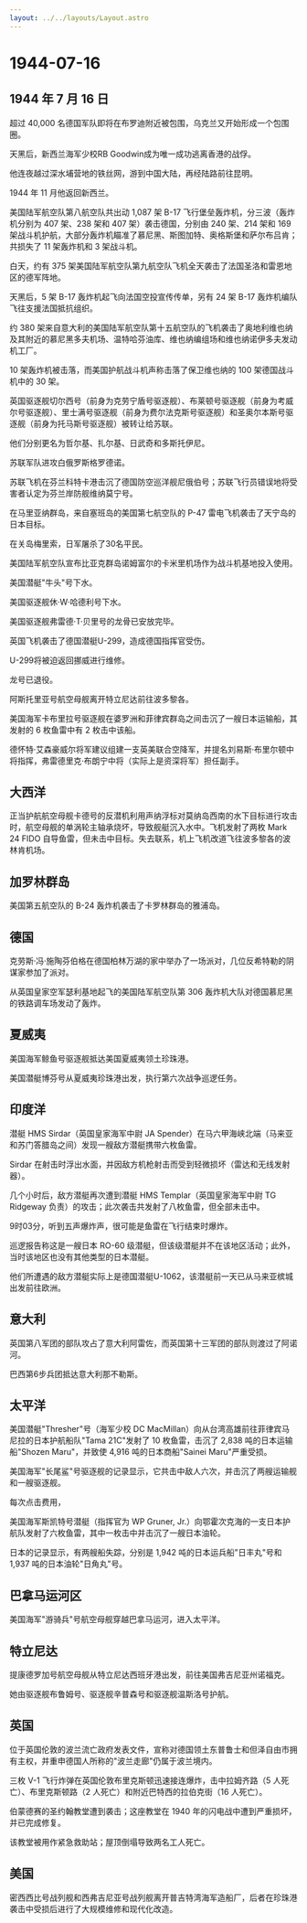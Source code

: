 ```yaml
---
layout: ../../layouts/Layout.astro
---
```


# 1944-07-16

## 1944 年 7 月 16 日

超过 40,000
名德国军队即将在布罗迪附近被包围，乌克兰又开始形成一个包围圈。

天黑后，新西兰海军少校RB Goodwin成为唯一成功逃离香港的战俘。

他连夜越过深水埔营地的铁丝网，游到中国大陆，再经陆路前往昆明。

1944 年 11 月他返回新西兰。

美国陆军航空队第八航空队共出动 1,087 架 B-17
飞行堡垒轰炸机，分三波（轰炸机分别为 407 架、238 架和 407
架）袭击德国，分别由 240 架、214 架和 169
架战斗机护航，大部分轰炸机瞄准了慕尼黑、斯图加特、奥格斯堡和萨尔布吕肯；共损失了
11 架轰炸机和 3 架战斗机。

白天，约有 375
架美国陆军航空队第九航空队飞机全天袭击了法国圣洛和雷恩地区的德军阵地。

天黑后，5 架 B-17 轰炸机起飞向法国空投宣传传单，另有 24 架 B-17
轰炸机编队飞往支援法国抵抗组织。

约 380
架来自意大利的美国陆军航空队第十五航空队的飞机袭击了奥地利维也纳及其附近的慕尼黑多夫机场、温特哈芬油库、维也纳编组场和维也纳诺伊多夫发动机工厂。

10 架轰炸机被击落，而美国护航战斗机声称击落了保卫维也纳的 100
架德国战斗机中的 30 架。

英国驱逐舰切尔西号（前身为克劳宁盾号驱逐舰）、布莱顿号驱逐舰（前身为考威尔号驱逐舰）、里士满号驱逐舰（前身为费尔法克斯号驱逐舰）和圣奥尔本斯号驱逐舰（前身为托马斯号驱逐舰）被转让给苏联。

他们分别更名为哲尔基、扎尔基、日武奇和多斯托伊尼。

苏联军队进攻白俄罗斯格罗德诺。

苏联飞机在芬兰科特卡港击沉了德国防空巡洋舰尼俄伯号；苏联飞行员错误地将受害者认定为芬兰岸防舰维纳莫宁号。

在马里亚纳群岛，来自塞班岛的美国第七航空队的 P-47
雷电飞机袭击了天宁岛的日本目标。

在关岛梅里索，日军屠杀了30名平民。

美国陆军航空队宣布比亚克群岛诺姆富尔的卡米里机场作为战斗机基地投入使用。

美国潜艇"牛头"号下水。

美国驱逐舰休·W·哈德利号下水。

美国驱逐舰弗雷德·T·贝里号的龙骨已安放完毕。

英国飞机袭击了德国潜艇U-299，造成德国指挥官受伤。

U-299将被迫返回挪威进行维修。

龙号已退役。

阿斯托里亚号航空母舰离开特立尼达前往波多黎各。

美国海军卡布里拉号驱逐舰在婆罗洲和菲律宾群岛之间击沉了一艘日本运输船，其发射的
6 枚鱼雷中有 2 枚击中该船。

德怀特·艾森豪威尔将军建议组建一支英美联合空降军，并提名刘易斯·布里尔顿中将指挥，弗雷德里克·布朗宁中将（实际上是资深将军）担任副手。

## 大西洋

正当护航航空母舰卡德号的反潜机利用声纳浮标对莫纳岛西南的水下目标进行攻击时，航空母舰的单涡轮主轴承烧坏，导致舰艇沉入水中。飞机发射了两枚
Mark 24 FIDO
自导鱼雷，但未击中目标。失去联系，机上飞机改道飞往波多黎各的波林肯机场。

## 加罗林群岛

美国第五航空队的 B-24 轰炸机袭击了卡罗林群岛的雅浦岛。

## 德国

克劳斯·冯·施陶芬伯格在德国柏林万湖的家中举办了一场派对，几位反希特勒的阴谋家参加了派对。

从英国皇家空军瑟利基地起飞的美国陆军航空队第 306
轰炸机大队对德国慕尼黑的铁路调车场发动了轰炸。

## 夏威夷

美国海军鲸鱼号驱逐舰抵达美国夏威夷领土珍珠港。

美国潜艇博芬号从夏威夷珍珠港出发，执行第六次战争巡逻任务。

## 印度洋

潜艇 HMS Sirdar（英国皇家海军中尉 JA
Spender）在马六甲海峡北端（马来亚和苏门答腊岛之间）发现一艘敌方潜艇携带六枚鱼雷。

Sirdar
在射击时浮出水面，并因敌方机枪射击而受到轻微损坏（雷达和无线发射器）。

几个小时后，敌方潜艇再次遭到潜艇 HMS Templar（英国皇家海军中尉 TG
Ridgeway 负责）的攻击；此次袭击共发射了八枚鱼雷，但全部未击中。

9时03分，听到五声爆炸声，很可能是鱼雷在飞行结束时爆炸。

巡逻报告称这是一艘日本 RO-60
级潜艇，但该级潜艇并不在该地区活动；此外，当时该地区也没有其他类型的日本潜艇。

他们所遭遇的敌方潜艇实际上是德国潜艇U-1062，该潜艇前一天已从马来亚槟城出发前往欧洲。

## 意大利

英国第八军团的部队攻占了意大利阿雷佐，而英国第十三军团的部队则渡过了阿诺河。

巴西第6步兵团抵达意大利那不勒斯。

## 太平洋

美国潜艇"Thresher"号（海军少校 DC
MacMillan）向从台湾高雄前往菲律宾马尼拉的日本护航船队"Tama 21C"发射了 10
枚鱼雷，击沉了 2,838 吨的日本运输船"Shozen Maru"，并致使 4,916
吨的日本商船"Sainei Maru"严重受损。

美国海军"长尾鲨"号驱逐舰的记录显示，它共击中敌人六次，并击沉了两艘运输舰和一艘驱逐舰。

每次点击费用，

美国海军斯凯特号潜艇（指挥官为 WP Gruner,
Jr.）向鄂霍次克海的一支日本护航队发射了六枚鱼雷，其中一枚击中并击沉了一艘日本油轮。

日本的记录显示，有两艘船失踪，分别是 1,942 吨的日本运兵船"日丰丸"号和
1,937 吨的日本油轮"日角丸"号。

## 巴拿马运河区

美国海军"游骑兵"号航空母舰穿越巴拿马运河，进入太平洋。

## 特立尼达

提康德罗加号航空母舰从特立尼达西班牙港出发，前往美国弗吉尼亚州诺福克。

她由驱逐舰布鲁姆号、驱逐舰辛普森号和驱逐舰温斯洛号护航。

## 英国

位于英国伦敦的波兰流亡政府发表文件，宣称对德国领土东普鲁士和但泽自由市拥有主权，并重申德国人所称的"波兰走廊"仍属于波兰境内。

三枚 V-1 飞行炸弹在英国伦敦布里克斯顿迅速接连爆炸，击中拉姆齐路（5
人死亡）、布里克斯顿路（2 人死亡）和附近巴特西的拉伯克街（16 人死亡）。

伯蒙德赛的圣约翰教堂遭到袭击；这座教堂在 1940
年的闪电战中遭到严重损坏，并已完成修复。

该教堂被用作紧急救助站；屋顶倒塌导致两名工人死亡。

## 美国

密西西比号战列舰和西弗吉尼亚号战列舰离开普吉特湾海军造船厂，后者在珍珠港袭击中受损后进行了大规模维修和现代化改造。